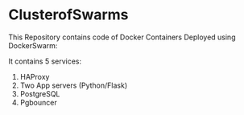 # ClusterofSwarms

This Repository contains code of Docker Containers Deployed using DockerSwarm:

It contains 5 services:

1. HAProxy
2. Two App servers (Python/Flask)
3. PostgreSQL
4. Pgbouncer
